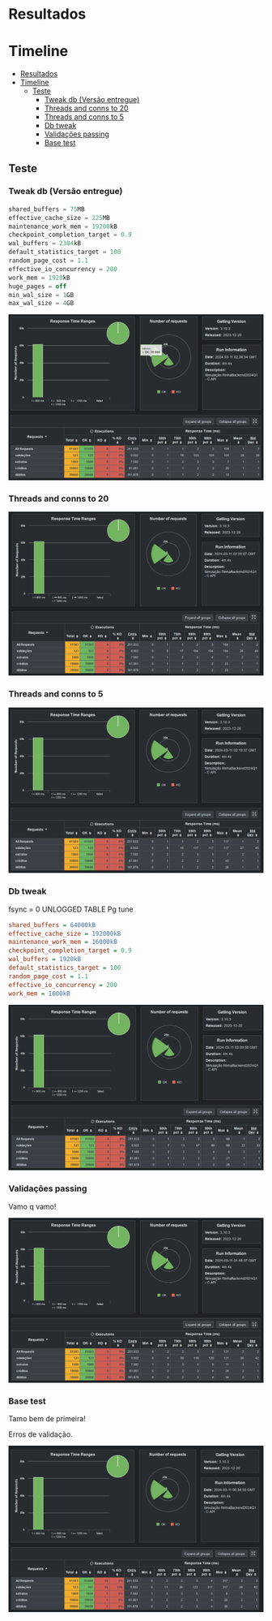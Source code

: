 # Resultados

# Timeline
- [Resultados](#resultados)
- [Timeline](#timeline)
  - [Teste](#teste)
    - [Tweak db (Versão entregue)](#tweak-db-versão-entregue)
    - [Threads and conns to 20](#threads-and-conns-to-20)
    - [Threads and conns to 5](#threads-and-conns-to-5)
    - [Db tweak](#db-tweak)
    - [Validações passing](#validações-passing)
    - [Base test](#base-test)

## Teste 

### Tweak db (Versão entregue)

```sql
shared_buffers = 75MB
effective_cache_size = 225MB
maintenance_work_mem = 19200kB
checkpoint_completion_target = 0.9
wal_buffers = 2304kB
default_statistics_target = 100
random_page_cost = 1.1
effective_io_concurrency = 200
work_mem = 1920kB
huge_pages = off
min_wal_size = 1GB
max_wal_size = 4GB
```

![](images/image-5.png)

### Threads and conns to 20

![](images/image-4.png)

### Threads and conns to 5

![](images/image-3.png)

### Db tweak

fsync = 0
UNLOGGED TABLE
Pg tune

```ini
shared_buffers = 64000kB
effective_cache_size = 192000kB
maintenance_work_mem = 16000kB
checkpoint_completion_target = 0.9
wal_buffers = 1920kB
default_statistics_target = 100
random_page_cost = 1.1
effective_io_concurrency = 200
work_mem = 1600kB
```

![](images/image-2.png)

### Validações passing

Vamo q vamo!

![](images/image-1.png)

### Base test

Tamo bem de primeira! 

Erros de validação.

![](images/image.png)
